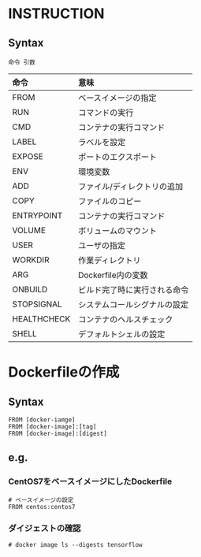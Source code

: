 # INSTRUCTION
## Syntax
```
命令 引数
```
|命令|意味|
|:---|:---|
|FROM|ベースイメージの指定|
|RUN|コマンドの実行|
|CMD|コンテナの実行コマンド|
|LABEL|ラベルを設定|
|EXPOSE|ポートのエクスポート|
|ENV|環境変数|
|ADD|ファイル/ディレクトリの追加|
|COPY|ファイルのコピー|
|ENTRYPOINT|コンテナの実行コマンド|
|VOLUME|ボリュームのマウント|
|USER|ユーザの指定|
|WORKDIR|作業ディレクトリ|
|ARG|Dockerfile内の変数|
|ONBUILD|ビルド完了時に実行される命令|
|STOPSIGNAL|システムコールシグナルの設定|
|HEALTHCHECK|コンテナのヘルスチェック|
|SHELL|デフォルトシェルの設定|
# Dockerfileの作成
## Syntax
```
FROM [docker-iamge]
FROM [docker-image]:[tag]
FROM [docker-image]:[digest]
```
## e.g.
### CentOS7をベースイメージにしたDockerfile
```
# ベースイメージの設定
FROM centos:centos7
```
### ダイジェストの確認
```
# docker image ls --digests tensorflow
```
